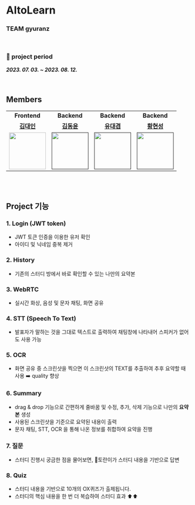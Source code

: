 # AItoLearn
### TEAM gyuranz
<br/>

###  📅 project period
___2023. 07. 03. ~ 2023. 08. 12.___

<br/>

##  Members 
<table>
  <tr>
    <td align="center"><b>Frontend</b></td>
    <td align="center"><b>Backend</b></td>
    <td align="center"><b>Backend</b></td>
    <td align="center"><b>Backend</b></td>
  </tr>
   <tr>
    <td align="center"><b><a href="https://github.com/DI-Kim">김대인</a></b></td>
    <td align="center"><b><a href="https://github.com/thankYun">김동윤</a></b></td>
    <td align="center"><b><a href="">유대겸</a></b></td>
    <td align="center"><b><a href="https://github.com/gustjd109">황현성</a></b></td>
  </tr>
  <tr>
    <td align="center"><a href="https://github.com/DI-Kim"><img src="https://avatars.githubusercontent.com/u/43124902?s=400&u=547a242c8df633206f06f44b522a9a6b7ab3d651&v=4" width="100px" /></a></td>
    <td align="center"><a href=""><img src="https://avatars.githubusercontent.com/u/129032383?v=4" width="100px" /></a></td>
    <td align="center"><a href=""><img src="" width="100px" /></a></td>
    <td align="center"><a href=""><img src="https://avatars.githubusercontent.com/u/128982688?v=4" width="100px" /></a></td>
  </tr>
</table>
<br/>
<br/>


## Project 기능

### 1. Login (JWT token)
- JWT 토큰 인증을 이용한 유저 확인
- 아이디 및 닉네임 중복 제거
### 2. History
- 기존의 스터디 방에서 바로 확인할 수 있는 나만의 요약본
### 3. WebRTC
- 실시간 화상, 음성 및 문자 채팅, 화면 공유
### 4. STT (Speech To Text)
- 발표자가 말하는 것을 그대로 텍스트로 출력하여 채팅창에 나타내어 스피커가 없어도 사용 가능
### 5. OCR
- 화면 공유 중 스크린샷을 찍으면 이 스크린샷의 TEXT를 추출하여 추후 요약할 때 사용 ➡️ quality 향상
### 6. Summary
- drag & drop 기능으로 간편하게 줄바꿈 및 수정, 추가, 삭제 기능으로 나만의 <b>요약본</b> 생성
- 사용된 스크린샷을 기준으로 요약된 내용이 출력
- 문자 채팅, STT, OCR 을 통해 나온 정보를 취합하여 요약을 진행
### 7. 질문
- 스터디 진행시 궁금한 점을 물어보면, 🥚토란이가 스터디 내용을 기반으로 답변
### 8. Quiz
- 스터디 내용을 기반으로 10개의 OX퀴즈가 출제됩니다.
- 스터디의 핵심 내용을 한 번 더 복습하여 스터디 효과 ⬆️⬆️
